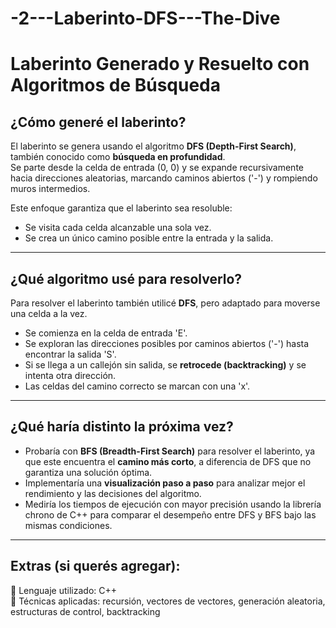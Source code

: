 # -2---Laberinto-DFS---The-Dive
# Laberinto Generado y Resuelto con Algoritmos de Búsqueda

## ¿Cómo generé el laberinto?

El laberinto se genera usando el algoritmo **DFS (Depth-First Search)**, también conocido como **búsqueda en profundidad**.  
Se parte desde la celda de entrada (0, 0) y se expande recursivamente hacia direcciones aleatorias, marcando caminos abiertos ('-') y rompiendo muros intermedios.

Este enfoque garantiza que el laberinto sea resoluble:  
- Se visita cada celda alcanzable una sola vez.  
- Se crea un único camino posible entre la entrada y la salida.

---

## ¿Qué algoritmo usé para resolverlo?

Para resolver el laberinto también utilicé **DFS**, pero adaptado para moverse una celda a la vez.

- Se comienza en la celda de entrada 'E'.
- Se exploran las direcciones posibles por caminos abiertos ('-') hasta encontrar la salida 'S'.
- Si se llega a un callejón sin salida, se **retrocede (backtracking)** y se intenta otra dirección.
- Las celdas del camino correcto se marcan con una 'x'.

---

## ¿Qué haría distinto la próxima vez?

- Probaría con **BFS (Breadth-First Search)** para resolver el laberinto, ya que este encuentra el **camino más corto**, a diferencia de DFS que no garantiza una solución óptima.
- Implementaría una **visualización paso a paso** para analizar mejor el rendimiento y las decisiones del algoritmo.
- Mediría los tiempos de ejecución con mayor precisión usando la librería chrono de C++ para comparar el desempeño entre DFS y BFS bajo las mismas condiciones.

---

## Extras (si querés agregar):
📌 Lenguaje utilizado: C++  
📌 Técnicas aplicadas: recursión, vectores de vectores, generación aleatoria, estructuras de control, backtracking 

